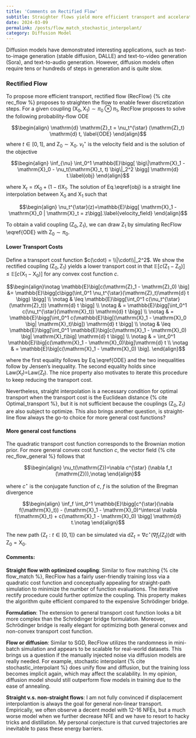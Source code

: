 ```yaml
---
title: 'Comments on Rectified Flow'
subtitle: Straighter flows yield more efficient transport and accelerates the simulations.
date: 2024-03-09
permalink: /posts/flow_match_stochastic_interpolant/
category: Diffusion Model
---
```



Diffusion models have demonstrated interesting applications, such as text-to-image generation (stable diffusion, DALLE) and text-to-video generation (Sora), and text-to-audio generation. However, diffusion models often require tens or hundreds of steps in generation and is quite slow.

### Rectified Flow

To propose more efficient transport, rectified flow (RecFlow)  {% cite rec_flow %} proposes to straighten the flow to enable fewer discretization steps. For a given coupling $(\mathrm{X}_0, \mathrm{X}_1)\sim \pi_0\otimes \pi_1$, RecFlow proposes to solve the following probability-flow ODE 

$$\begin{align}
    \mathrm{d} \mathrm{Z}_t = \nu_t^{\star} (\mathrm{Z}_t) \mathrm{d} t, \label{ODE}
\end{align}$$
where $t\in[0, 1]$, and $\mathrm{Z}_0\sim \mathrm{X}_0$. $\nu_t^{\star}$ is the velocity field and is the solution of the objective

$$\begin{align}
    \inf_{\nu} \int_0^1 \mathbb{E}\bigg[ \big\|\mathrm{X}_1 - \mathrm{X}_0 - \nu_t(\mathrm{X}_t, t) \big\|_2^2 \bigg] \mathrm{d} t.\label{obj}
\end{align}$$

where $\mathrm{X}_t = t \mathrm{X}_0 + (1-t) \mathrm{X}_1$. The solution of Eq.\eqref{obj} is a straight line interpolation between $\mathrm{X}_0$ and $\mathrm{X}_1$ such that


$$\begin{align}
    \nu_t^{\star}(z)=\mathbb{E}\bigg[ \mathrm{X}_1 - \mathrm{X}_0 | \mathrm{X}_t = z\bigg].\label{velocity_field}
\end{align}$$

To obtain a valid coupling $(\mathrm{Z}_0, \mathrm{Z}_1)$, we can draw $\mathrm{Z}_1$ by simulating RecFlow \eqref{ODE} with $\mathrm{Z}_0\sim \pi_0$. 

#### Lower Transport Costs

Define a transport cost function $c(\cdot) = \\|\cdot\\|_2^2$. We show the rectified coupling $(\mathrm{Z}_0, \mathrm{Z}_1)$ yields a lower transport cost in that $\mathbb{E}\big[c(\mathrm{Z}_1 - \mathrm{Z}_0) \big]\leq \mathbb{E}\big[c(\mathrm{X}_1 - \mathrm{X}_0) \big]$ for any convex cost function $c$. 


$$\begin{align}\notag
    \mathbb{E}\big[c(\mathrm{Z}_1 - \mathrm{Z}_0) \big] &= \mathbb{E}\bigg[c\bigg(\int_0^1 \nu_t^{\star}(\mathrm{Z}_t)\mathrm{d} t \bigg) \bigg] \\ \notag
    & \leq \mathbb{E}\bigg[\int_0^1 c(\nu_t^{\star}(\mathrm{Z}_t)) \mathrm{d} t \bigg] \\ \notag
    & = \mathbb{E}\bigg[\int_0^1 c(\nu_t^{\star}(\mathrm{X}_t)) \mathrm{d} t \bigg] \\ \notag
    & = \mathbb{E}\bigg[\int_0^1 c(\mathbb{E}\big[(\mathrm{X}_1 - \mathrm{X}_0 \big| \mathrm{X}_t)\big]) \mathrm{d} t \bigg] \\ \notag
    & \leq \mathbb{E}\bigg[\int_0^1 \mathbb{E}\big[c(\mathrm{X}_1 - \mathrm{X}_0) \big| \mathrm{X}_t\big] \mathrm{d} t \bigg] \\ \notag
    & = \int_0^1 \mathbb{E}\big[c(\mathrm{X}_1 - \mathrm{X}_0)\big]\mathrm{d} t \\ \notag
    & = \mathbb{E}\big[c(\mathrm{X}_1 - \mathrm{X}_0) \big].
\end{align}$$

where the first equality follows by Eq.\eqref{ODE} and the two inequalities follow by Jensen’s inequality. The second equality holds since Law($\mathrm{X}_t$)=Law($\mathrm{Z}_t$). The nice property also motivates to iterate this procedure to keep reducing the transport cost.


Nevertheless, straight interpolation is a necessary condition for optimal transport when the transport cost is the Euclidean distance {% cite Optimal_transport %}, but it is not sufficient because the couplings $(\mathrm{Z}_0, \mathrm{Z}_1)$ are also subject to optimize. This also brings another question, is straight-line flow always the go-to choice for more general cost functions?


#### More general cost functions

The quadratic transport cost function corresponds to the Brownian motion prior. For more general convex cost function $c$, the vector field {% cite rec_flow_general %} follows that

$$\begin{align}
   \nu_t(\mathrm{Z})=\nabla c^{\star} (\nabla f_t (\mathrm{Z})),\notag
\end{align}$$

where $c^{\star}$ is the conjugate function of $c$, $f$ is the solution of the Bregman divergence

$$\begin{align}
    \inf_f \int_0^1 \mathbb{E}\bigg[c^{\star}(\nabla f(\mathrm{X}_t)) - (\mathrm{X}_1 - \mathrm{X}_0)^\intercal \nabla f(\mathrm{X}_t) + c(\mathrm{X}_1 - \mathrm{X}_0) \bigg] \mathrm{d} t.\notag
\end{align}$$

The new path $\{\mathrm{Z}_t: t\in[0, 1]\}$ can be simulated via $\mathrm{d} \mathrm{Z}_t=\nabla c^{\star}(\nabla f_t(\mathrm{Z}_t))\mathrm{d}t$ with $\mathrm{Z}_0=\mathrm{X}_0$.



#### Comments:

**Straight flow with optimized coupling**: Similar to flow matching {% cite flow_match %}, RecFlow has a fairly user-friendly training loss via a quadratic cost function and conceptually appealing for straight-path simulation to minimize the number of function evaluations. The iterative rectify procedure could further optimize the coupling. This property makes the algorithm quite efficient compared to the expensive Schrödinger bridge. 

**Formulation**: The extension to general transport cost function looks a bit more complex than the Schrödinger bridge formulation. Moreover, Schrödinger bridge is really elegant for optimizing both general convex and non-convex transport cost function.


**Flow or diffusion**: Similar to SGD, RecFlow utilizes the randomness in mini-batch simulation and appears to be scalable for real-world datasets. This brings us a question if the manually injected noise via diffusion models are really needed. For example, stochastic interpolant {% cite stochastic_interpolant %} does unify flow and diffusion, but the training loss becomes implicit again, which may affect the scalability. In my opinion, diffusion model should still outperform flow models in training due to the ease of annealing. 

**Straight v.s. non-straight flows**: I am not fully convinced if displacement interpolantion is always the goal for general non-linear transport. Empirically, we often observe a decent model with 12-16 NFEs, but a much worse model when we further decrease NFE and we have to resort to hacky tricks and distillation. My personal conjecture is that curved trajectories are inevitable to pass these energy barriers. 

